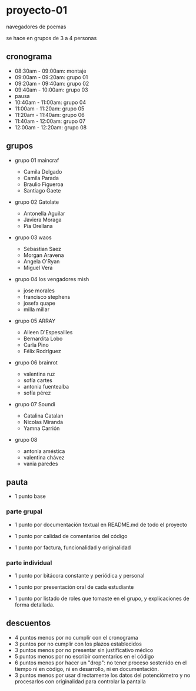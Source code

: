 # proyecto-01

navegadores de poemas

se hace en grupos de 3 a 4 personas

## cronograma

* 08:30am - 09:00am: montaje
* 09:00am - 09:20am: grupo 01
* 09:20am - 09:40am: grupo 02
* 09:40am - 10:00am: grupo 03
* pausa
* 10:40am - 11:00am: grupo 04
* 11:00am - 11:20am: grupo 05
* 11:20am - 11:40am: grupo 06
* 11:40am - 12:00am: grupo 07
* 12:00am - 12:20am: grupo 08

## grupos

* grupo 01 maincraf

  * Camila Delgado
  * Camila Parada
  * Braulio Figueroa
  * Santiago Gaete

* grupo 02 Gatolate

  * Antonella Aguilar
  * Javiera Moraga
  * Pía Orellana

* grupo 03 waos

  * Sebastian Saez
  * Morgan Aravena
  * Angela O'Ryan
  * Miguel Vera

* grupo 04 los vengadores mish

  * jose morales
  * francisco stephens
  * josefa quape
  * milla millar

* grupo 05 ARRAY

  * Aileen D'Espesailles
  * Bernardita Lobo
  * Carla Pino
  * Félix Rodríguez

* grupo 06 brainrot

  * valentina ruz
  * sofía cartes
  * antonia fuentealba
  * sofía pérez

* grupo 07 Soundi
  * Catalina Catalan
  * Nicolas Miranda
  * Yamna Carrión

* grupo 08

  * antonia améstica
  * valentina chávez
  * vania paredes

## pauta

* 1 punto base

### parte grupal

* 1 punto por documentación textual en README.md de todo el proyecto

* 1 punto por calidad de comentarios del código

* 1 punto por factura, funcionalidad y originalidad

### parte individual

* 1 punto por bitácora constante y periódica y personal

* 1 punto por presentación oral de cada estudiante

* 1 punto por listado de roles que tomaste en el grupo, y explicaciones de forma detallada.

## descuentos

* 4 puntos menos por no cumplir con el cronograma
* 3 puntos por no cumplir con los plazos establecidos
* 3 puntos menos por no presentar sin justificativo médico
* 5 puntos menos por no escribir comentarios en el código
* 6 puntos menos por hacer un "drop": no tener proceso sostenido en el tiempo ni en código, ni en desarrollo, ni en documentación.
* 3 puntos menos por usar directamente los datos del potenciómetro y no procesarlos con originalidad para controlar la pantalla
